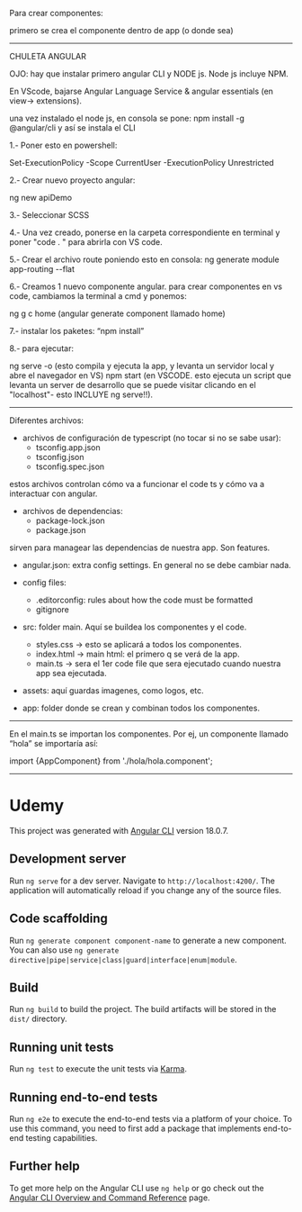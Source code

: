 

Para crear componentes:  

primero se crea el componente dentro de app (o donde sea)


---------------


CHULETA ANGULAR

OJO: hay que instalar primero angular CLI y NODE js. Node js incluye NPM.

En VScode, bajarse Angular Language Service & angular essentials (en view-> extensions).

una vez instalado el node js, en consola se pone: npm install -g @angular/cli y así se instala el CLI 

1.- Poner esto en powershell:

Set-ExecutionPolicy -Scope CurrentUser -ExecutionPolicy Unrestricted

2.- Crear nuevo proyecto angular:

ng new apiDemo 

3.- Seleccionar SCSS

4.- Una vez creado, ponerse en la carpeta correspondiente en terminal y poner "code . " para abrirla con VS code.

5.- Crear el archivo route poniendo esto en consola: ng generate module app-routing --flat

6.- Creamos 1 nuevo componente angular. para crear componentes en vs code, cambiamos la terminal a cmd y ponemos:

ng g c home (angular generate component llamado home)

7.- instalar los paketes: “npm install”

8.- para ejecutar:

ng serve -o (esto compila y ejecuta la app, y levanta un servidor local y abre el navegador en VS)
npm start (en VSCODE. esto ejecuta un script que levanta un server de desarrollo que se puede visitar clicando en el "localhost"- esto INCLUYE ng serve!!).

----------

Diferentes archivos:

- archivos de configuración de typescript (no tocar si no se sabe usar):
	- tsconfig.app.json
	- tsconfig.json
	- tsconfig.spec.json

estos archivos controlan cómo va a funcionar el code ts y cómo va a interactuar con angular.


- archivos de dependencias:
	- package-lock.json
	- package.json

sirven para managear las dependencias de nuestra app. Son features.

- angular.json: extra config settings. En general no se debe cambiar nada.

- config files:
	- .editorconfig: rules about how the code must be formatted
	- gitignore

- src: folder main. Aquí se buildea los componentes y el code.
	- styles.css → esto se aplicará a todos los componentes.
	- index.html → main html: el primero q se verá de la app.
	- main.ts → sera el 1er code file que sera ejecutado cuando nuestra app 	sea ejecutada.
	
- assets: aquí guardas imagenes, como logos, etc.

- app: folder donde se crean y combinan todos los componentes.	

--------------

En el main.ts se importan los componentes. Por ej, un componente llamado “hola” se importaría así:

import {AppComponent} from './hola/hola.component';

---------------

# Udemy

This project was generated with [Angular CLI](https://github.com/angular/angular-cli) version 18.0.7.

## Development server

Run `ng serve` for a dev server. Navigate to `http://localhost:4200/`. The application will automatically reload if you change any of the source files.

## Code scaffolding

Run `ng generate component component-name` to generate a new component. You can also use `ng generate directive|pipe|service|class|guard|interface|enum|module`.

## Build

Run `ng build` to build the project. The build artifacts will be stored in the `dist/` directory.

## Running unit tests

Run `ng test` to execute the unit tests via [Karma](https://karma-runner.github.io).

## Running end-to-end tests

Run `ng e2e` to execute the end-to-end tests via a platform of your choice. To use this command, you need to first add a package that implements end-to-end testing capabilities.

## Further help

To get more help on the Angular CLI use `ng help` or go check out the [Angular CLI Overview and Command Reference](https://angular.dev/tools/cli) page.

